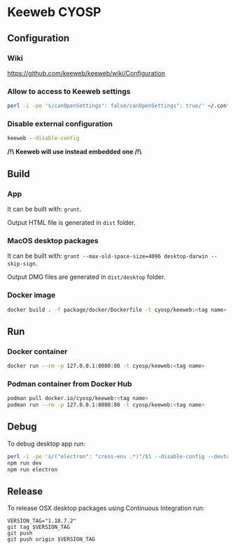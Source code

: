 # Keeweb CYOSP

## Configuration

### Wiki

https://github.com/keeweb/keeweb/wiki/Configuration

### Allow to access to Keeweb settings

```bash
perl -i -pe 's/canOpenSettings": false/canOpenSettings": true/' ~/.config/KeeWeb/app-settings.json
```

### Disable external configuration

```bash
keeweb --disable-config
```

**/!\\ Keeweb will use instead embedded one /!\\**

## Build

### App

It can be built with: `grunt`.

Output HTML file is generated in `dist` folder.

### MacOS desktop packages

It can be built with: `grunt --max-old-space-size=4096 desktop-darwin --skip-sign`.

Output DMG files are generated in `dist/desktop` folder.

### Docker image

```bash
docker build . -f package/docker/Dockerfile -t cyosp/keeweb:<tag name>
```

## Run

### Docker container
```bash
docker run --rm -p 127.0.0.1:8080:80 -t cyosp/keeweb:<tag name>
```

### Podman container from Docker Hub
```bash
podman pull docker.io/cyosp/keeweb:<tag name>
podman run --rm -p 127.0.0.1:8080:80 -t cyosp/keeweb:<tag name>
```

## Debug

To debug desktop app run:
```bash
perl -i -pe 's/("electron": "cross-env .*)"/$1 --disable-config --devtools"/' package.json
npm run dev
npm run electron
```

## Release

To release OSX desktop packages using Continuous Integration run:
```
VERSION_TAG="1.18.7.2"
git tag $VERSION_TAG
git push
git push origin $VERSION_TAG
```
